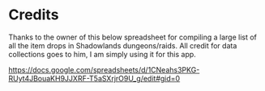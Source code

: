 # Credits

Thanks to the owner of this below spreadsheet for compiling a large list of all the item drops in Shadowlands dungeons/raids. All credit for data collections goes to him, I am simply using it for this app.

https://docs.google.com/spreadsheets/d/1CNeahs3PKG-RUyt4JBouaKH9JJXRF-T5aSXrjrO9U_g/edit#gid=0